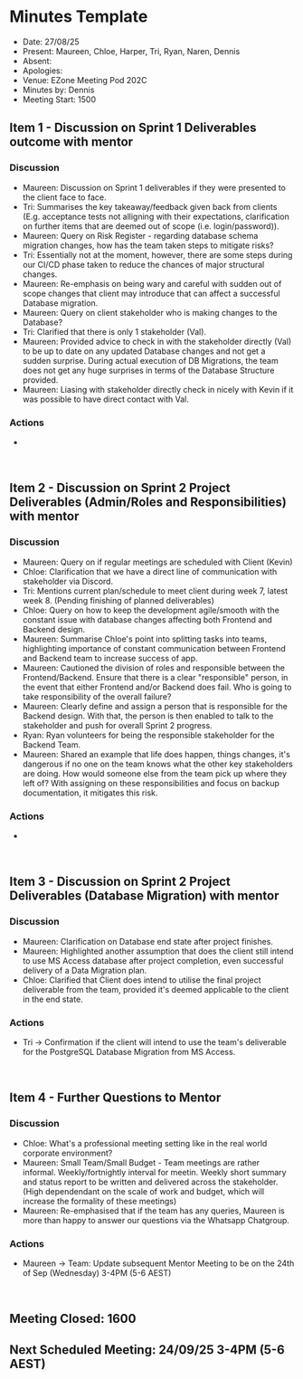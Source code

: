 # Minutes Template

- Date: 27/08/25
- Present: Maureen, Chloe, Harper, Tri, Ryan, Naren, Dennis
- Absent:
- Apologies:
- Venue: EZone Meeting Pod 202C
- Minutes by: Dennis
- Meeting Start: 1500

## Item 1 - Discussion on Sprint 1 Deliverables outcome with mentor

### Discussion
 - Maureen: Discussion on Sprint 1 deliverables if they were presented to the client face to face.
 - Tri: Summarises the key takeaway/feedback given back from clients (E.g. acceptance tests not alligning with their expectations, clarification on further items that are deemed out of scope (i.e. login/password)).
 - Maureen: Query on Risk Register - regarding database schema migration changes, how has the team taken steps to mitigate risks? 
 - Tri: Essentially not at the moment, however, there are some steps during our CI/CD phase taken to reduce the chances of major structural changes.
 - Maureen: Re-emphasis on being wary and careful with sudden out of scope changes that client may introduce that can affect a successful Database migration.
 - Maureen: Query on client stakeholder who is making changes to the Database?
 - Tri: Clarified that there is only 1 stakeholder (Val).
 - Maureen: Provided advice to check in with the stakeholder directly (Val) to be up to date on any updated Database changes and not get a sudden surprise. During actual execution of DB Migrations, the team does not get any huge surprises in terms of the Database Structure provided.
 - Maureen: Liasing with stakeholder directly check in nicely with Kevin if it was possible to have direct contact with Val.

### Actions
 - 
<br>

## Item 2 - Discussion on Sprint 2 Project Deliverables (Admin/Roles and Responsibilities) with mentor

### Discussion
 - Maureen: Query on if regular meetings are scheduled with Client (Kevin)
 - Chloe: Clarification that we have a direct line of communication with stakeholder via Discord.
 - Tri: Mentions current plan/schedule to meet client during week 7, latest week 8. (Pending finishing of planned deliverables)
 - Chloe: Query on how to keep the development agile/smooth with the constant issue with database changes affecting both Frontend and Backend design.
 - Maureen: Summarise Chloe's point into splitting tasks into teams, highlighting importance of constant communication between Frontend and Backend team to increase success of app.
 - Maureen: Cautioned the division of roles and responsible between the Frontend/Backend. Ensure that there is a clear "responsible" person, in the event that either Frontend and/or Backend does fail. Who is going to take responsibility of the overall failure?
 - Maureen: Clearly define and assign a person that is responsible for the Backend design. With that, the person is then enabled to talk to the stakeholder and push for overall Sprint 2 progress.
 - Ryan: Ryan volunteers for being the responsible stakeholder for the Backend Team.
 - Maureen: Shared an example that life does happen, things changes, it's dangerous if no one on the team knows what the other key stakeholders are doing. How would someone else from the team pick up where they left of? With assigning on these responsibilities and focus on backup documentation, it mitigates this risk.

### Actions
 - 
<br>

## Item 3 - Discussion on Sprint 2 Project Deliverables (Database Migration) with mentor

### Discussion
 - Maureen: Clarification on Database end state after project finishes.
 - Maureen: Highlighted another assumption that does the client still intend to use MS Access database after project completion, even successful delivery of a Data Migration plan.
 - Chloe: Clarified that Client does intend to utilise the final project deliverable from the team, provided it's deemed applicable to the client in the end state. 

### Actions
 - Tri -> Confirmation if the client will intend to use the team's deliverable for the PostgreSQL Database Migration from MS Access. 
<br>

## Item 4 - Further Questions to Mentor

### Discussion
 - Chloe: What's a professional meeting setting like in the real world corporate environment? 
 - Maureen: Small Team/Small Budget - Team meetings are rather informal. Weekly/fortnightly interval for meetin. Weekly short summary and status report to be written and delivered across the stakeholder. (High dependendant on the scale of work and budget, which will increase the formality of these meetings)
 - Maureen: Re-emphasised that if the team has any queries, Maureen is more than happy to answer our questions via the Whatsapp Chatgroup.

### Actions
 - Maureen -> Team: Update subsequent Mentor Meeting to be on the 24th of Sep (Wednesday) 3-4PM (5-6 AEST)
<br>

## Meeting Closed: 1600

## Next Scheduled Meeting: 24/09/25 3-4PM (5-6 AEST)

